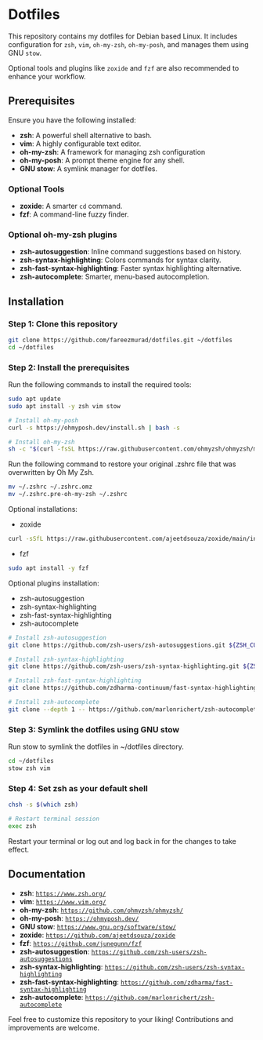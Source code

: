 # Dotfiles  

This repository contains my dotfiles for Debian based Linux. It includes configuration for `zsh`, `vim`, `oh-my-zsh`, `oh-my-posh`, and manages them using GNU `stow`.  

Optional tools and plugins like `zoxide` and `fzf` are also recommended to enhance your workflow.  

## Prerequisites  

Ensure you have the following installed:  
- **zsh**: A powerful shell alternative to bash.  
- **vim**: A highly configurable text editor.  
- **oh-my-zsh**: A framework for managing zsh configuration
- **oh-my-posh**: A prompt theme engine for any shell.  
- **GNU stow**: A symlink manager for dotfiles.  

### Optional Tools  
- **zoxide**: A smarter `cd` command.  
- **fzf**: A command-line fuzzy finder.  

### Optional oh-my-zsh plugins
- **zsh-autosuggestion**: Inline command suggestions based on history.
- **zsh-syntax-highlighting**: Colors commands for syntax clarity.
- **zsh-fast-syntax-highlighting**: Faster syntax highlighting alternative.
- **zsh-autocomplete**: Smarter, menu-based autocompletion.

## Installation  

### Step 1: Clone this repository  
```bash  
git clone https://github.com/fareezmurad/dotfiles.git ~/dotfiles  
cd ~/dotfiles
```

### Step 2: Install the prerequisites
Run the following commands to install the required tools:
```bash
sudo apt update  
sudo apt install -y zsh vim stow

# Install oh-my-posh  
curl -s https://ohmyposh.dev/install.sh | bash -s

# Install oh-my-zsh
sh -c "$(curl -fsSL https://raw.githubusercontent.com/ohmyzsh/ohmyzsh/master/tools/install.sh)"
```

Run the following command to restore your original .zshrc file that was overwritten by Oh My Zsh.
```bash
mv ~/.zshrc ~/.zshrc.omz                                                                       
mv ~/.zshrc.pre-oh-my-zsh ~/.zshrc
```

Optional installations:
- zoxide
```bash
curl -sSfL https://raw.githubusercontent.com/ajeetdsouza/zoxide/main/install.sh | sh
```
- fzf
```bash
sudo apt install -y fzf  
```

Optional plugins installation:
- zsh-autosuggestion
- zsh-syntax-highlighting
- zsh-fast-syntax-highlighting
- zsh-autocomplete
```bash
# Install zsh-autosuggestion
git clone https://github.com/zsh-users/zsh-autosuggestions.git ${ZSH_CUSTOM:-~/.oh-my-zsh/custom}/plugins/zsh-autosuggestions

# Install zsh-syntax-highlighting
git clone https://github.com/zsh-users/zsh-syntax-highlighting.git ${ZSH_CUSTOM:-~/.oh-my-zsh/custom}/plugins/zsh-syntax-highlighting

# Install zsh-fast-syntax-highlighting
git clone https://github.com/zdharma-continuum/fast-syntax-highlighting.git ${ZSH_CUSTOM:-~/.oh-my-zsh/custom}/plugins/fast-syntax-highlighting

# Install zsh-autocomplete
git clone --depth 1 -- https://github.com/marlonrichert/zsh-autocomplete.git ${ZSH_CUSTOM:-~/.oh-my-zsh/custom}/plugins/zsh-autocomplete
```

### Step 3: Symlink the dotfiles using GNU stow
Run stow to symlink the dotfiles in ~/dotfiles directory.
```bash
cd ~/dotfiles
stow zsh vim  
```

### Step 4: Set zsh as your default shell
``` bash
chsh -s $(which zsh)

# Restart terminal session
exec zsh
```
Restart your terminal or log out and log back in for the changes to take effect.

## Documentation

- **zsh**: [`https://www.zsh.org/`](https://www.zsh.org/)  
- **vim**: [`https://www.vim.org/`](https://www.vim.org/)
- **oh-my-zsh**: [`https://github.com/ohmyzsh/ohmyzsh/`](https://github.com/ohmyzsh/ohmyzsh/)
- **oh-my-posh**: [`https://ohmyposh.dev/`](https://ohmyposh.dev/)
- **GNU stow**: [`https://www.gnu.org/software/stow/`](https://www.gnu.org/software/stow/)  
- **zoxide**: [`https://github.com/ajeetdsouza/zoxide`](https://github.com/ajeetdsouza/zoxide)  
- **fzf**: [`https://github.com/junegunn/fzf`](https://github.com/junegunn/fzf)
- **zsh-autosuggestion**: [`https://github.com/zsh-users/zsh-autosuggestions`](https://github.com/zsh-users/zsh-autosuggestions)
- **zsh-syntax-highlighting**: [`https://github.com/zsh-users/zsh-syntax-highlighting`](https://github.com/zsh-users/zsh-syntax-highlighting)
- **zsh-fast-syntax-highlighting**: [`https://github.com/zdharma/fast-syntax-highlighting`](https://github.com/zdharma/fast-syntax-highlighting)
- **zsh-autocomplete**: [`https://github.com/marlonrichert/zsh-autocomplete`](https://github.com/marlonrichert/zsh-autocomplete)

Feel free to customize this repository to your liking! Contributions and improvements are welcome.